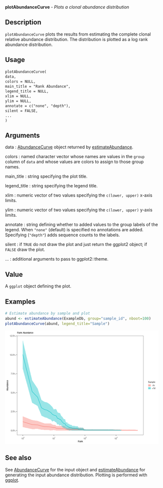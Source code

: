 **plotAbundanceCurve** - *Plots a clonal abundance distribution*

Description
--------------------

`plotAbundanceCurve` plots the results from estimating the complete clonal 
relative abundance distribution. The distribution is plotted as a log rank abundance 
distribution.


Usage
--------------------
```
plotAbundanceCurve(
data,
colors = NULL,
main_title = "Rank Abundance",
legend_title = NULL,
xlim = NULL,
ylim = NULL,
annotate = c("none", "depth"),
silent = FALSE,
...
)
```

Arguments
-------------------

data
:   [AbundanceCurve](AbundanceCurve-class.md) object returned by [estimateAbundance](estimateAbundance.md).

colors
:   named character vector whose names are values in the 
`group` column of `data` and whose values are 
colors to assign to those group names.

main_title
:   string specifying the plot title.

legend_title
:   string specifying the legend title.

xlim
:   numeric vector of two values specifying the 
`c(lower, upper)` x-axis limits.

ylim
:   numeric vector of two values specifying the 
`c(lower, upper)` y-axis limits.

annotate
:   string defining whether to added values to the group labels 
of the legend. When `"none"` (default) is specified no
annotations are added. Specifying (`"depth"`) adds 
sequence counts to the labels.

silent
:   if `TRUE` do not draw the plot and just return the ggplot2 
object; if `FALSE` draw the plot.

...
:   additional arguments to pass to ggplot2::theme.




Value
-------------------

A `ggplot` object defining the plot.



Examples
-------------------

```R
# Estimate abundance by sample and plot
abund <- estimateAbundance(ExampleDb, group="sample_id", nboot=100)
plotAbundanceCurve(abund, legend_title="Sample")
```

![2](plotAbundanceCurve-2.png)


See also
-------------------

See [AbundanceCurve](AbundanceCurve-class.md) for the input object and [estimateAbundance](estimateAbundance.md) for 
generating the input abundance distribution.
Plotting is performed with [ggplot](http://www.rdocumentation.org/packages/ggplot2/topics/ggplot).






